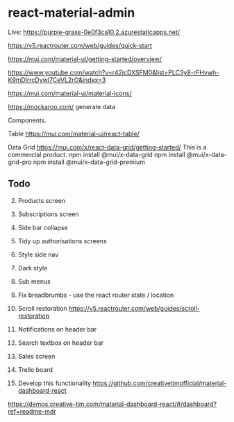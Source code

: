 # react-material-admin

Live: https://purple-grass-0e0f3ca10.2.azurestaticapps.net/



https://v5.reactrouter.com/web/guides/quick-start

https://mui.com/material-ui/getting-started/overview/

https://www.youtube.com/watch?v=r42jcDXSFM0&list=PLC3y8-rFHvwh-K9mDlrrcDywl7CeVL2rO&index=3

https://mui.com/material-ui/material-icons/

https://mockaroo.com/ generate data



Components.

Table
https://mui.com/material-ui/react-table/

Data Grid
https://mui.com/x/react-data-grid/getting-started/
This is a commercial product.
npm install @mui/x-data-grid
npm install @mui/x-data-grid-pro
npm install @mui/x-data-grid-premium 


## Todo

2) Products screen
3) Subscriptions screen
4) Side bar collapse
5) Tidy up authorisations screens

7) Style side nav
8) Dark style
9) Sub menus
10) Fix breadbrumbs - use the react router state / location
11) Scroll restoration https://v5.reactrouter.com/web/guides/scroll-restoration
12) Notifications on header bar
13) Search textbox on header bar
14) Sales screen
15) Trello board


10) Develop this functionality https://github.com/creativetimofficial/material-dashboard-react

https://demos.creative-tim.com/material-dashboard-react/#/dashboard?ref=readme-mdr



